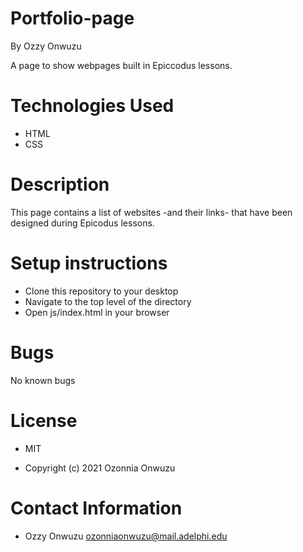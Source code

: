 # Portfolio-page

By Ozzy Onwuzu

A page to show webpages built in Epiccodus lessons.

# Technologies Used
* HTML 
* CSS

# Description
This page contains a list of websites -and their links- that have been designed during Epicodus lessons.

# Setup instructions
* Clone this repository to your desktop
* Navigate to the top level of the directory 
* Open js/index.html in your browser

# Bugs
No known bugs

# License
* MIT

* Copyright (c) 2021 Ozonnia Onwuzu

# Contact Information
* Ozzy Onwuzu ozonniaonwuzu@mail.adelphi.edu
